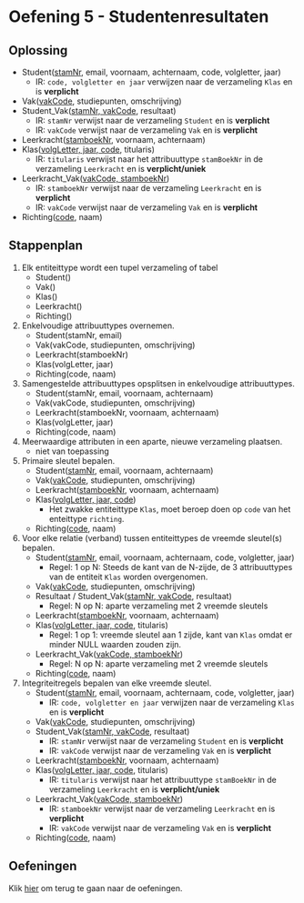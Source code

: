# Oefening 5 - Studentenresultaten

## Oplossing
- Student(<ins>stamNr</ins>, email, voornaam, achternaam, code, volgletter, jaar)
    - IR: `code, volgletter en jaar` verwijzen naar de verzameling `Klas` en is **verplicht**
- Vak(<ins>vakCode</ins>, studiepunten, omschrijving)
- Student_Vak(<ins>stamNr, vakCode</ins>, resultaat)
    - IR: `stamNr` verwijst naar de verzameling `Student` en is **verplicht**
    - IR: `vakCode` verwijst naar de verzameling `Vak` en is **verplicht**
- Leerkracht(<ins>stamboekNr</ins>, voornaam, achternaam)
- Klas(<ins>volgLetter, jaar, code</ins>, titularis)
    - IR: `titularis` verwijst naar het attribuuttype `stamBoekNr` in de verzameling `Leerkracht` en is **verplicht/uniek**
- Leerkracht_Vak(<ins>vakCode, stamboekNr</ins>)
    - IR: `stamboekNr` verwijst naar de verzameling `Leerkracht` en is **verplicht**
    - IR: `vakCode` verwijst naar de verzameling `Vak` en is **verplicht**
- Richting(<ins>code</ins>, naam)


## Stappenplan
1. Elk entiteittype wordt een tupel verzameling of tabel ​
    - Student()
    - Vak()
    - Klas()
    - Leerkracht()
    - Richting()
2. Enkelvoudige attribuuttypes overnemen.​
    - Student(stamNr, email)
    - Vak(vakCode, studiepunten, omschrijving)
    - Leerkracht(stamboekNr)
    - Klas(volgLetter, jaar)
    - Richting(code, naam)
3. Samengestelde attribuuttypes opsplitsen in enkelvoudige attribuuttypes.​
    - Student(stamNr, email, voornaam, achternaam)
    - Vak(vakCode, studiepunten, omschrijving)
    - Leerkracht(stamboekNr, voornaam, achternaam)
    - Klas(volgLetter, jaar)
    - Richting(code, naam)
4. Meerwaardige attributen in een aparte, nieuwe verzameling plaatsen.​
    - niet van toepassing
5. Primaire sleutel bepalen.​
    - Student(<ins>stamNr</ins>, email, voornaam, achternaam)
    - Vak(<ins>vakCode</ins>, studiepunten, omschrijving)
    - Leerkracht(<ins>stamboekNr</ins>, voornaam, achternaam)
    - Klas(<ins>volgLetter, jaar, code</ins>)
        - Het zwakke entiteittype `Klas`, moet beroep doen op `code` van het enteittype `richting`.
    - Richting(<ins>code</ins>, naam)
6. Voor elke relatie (verband) tussen entiteittypes de vreemde sleutel(s) bepalen.​
    - Student(<ins>stamNr</ins>, email, voornaam, achternaam, code, volgletter, jaar)
        - Regel: 1 op N: Steeds de kant van de N-zijde, de 3 attribuuttypes van de entiteit `Klas` worden overgenomen.
    - Vak(<ins>vakCode</ins>, studiepunten, omschrijving)
    - Resultaat / Student_Vak(<ins>stamNr, vakCode</ins>, resultaat)
        - Regel: N op N: aparte verzameling met 2 vreemde sleutels​
    - Leerkracht(<ins>stamboekNr</ins>, voornaam, achternaam)
    - Klas(<ins>volgLetter, jaar, code</ins>, titularis)
        - Regel: 1 op 1: vreemde sleutel aan 1 zijde, kant van `Klas` omdat er minder NULL waarden zouden zijn.
    - Leerkracht_Vak(<ins>vakCode, stamboekNr</ins>)
        - Regel: N op N: aparte verzameling met 2 vreemde sleutels​
    - Richting(<ins>code</ins>, naam)
7. Integriteitregels bepalen van elke vreemde sleutel.​
    - Student(<ins>stamNr</ins>, email, voornaam, achternaam, code, volgletter, jaar)
        - IR: `code, volgletter en jaar` verwijzen naar de verzameling `Klas` en is **verplicht**
    - Vak(<ins>vakCode</ins>, studiepunten, omschrijving)
    - Student_Vak(<ins>stamNr, vakCode</ins>, resultaat)
        - IR: `stamNr` verwijst naar de verzameling `Student` en is **verplicht**
        - IR: `vakCode` verwijst naar de verzameling `Vak` en is **verplicht**
    - Leerkracht(<ins>stamboekNr</ins>, voornaam, achternaam)
    - Klas(<ins>volgLetter, jaar, code</ins>, titularis)
        - IR: `titularis` verwijst naar het attribuuttype `stamBoekNr` in de verzameling `Leerkracht` en is **verplicht/uniek**
    - Leerkracht_Vak(<ins>vakCode, stamboekNr</ins>)
        - IR: `stamboekNr` verwijst naar de verzameling `Leerkracht` en is **verplicht**
        - IR: `vakCode` verwijst naar de verzameling `Vak` en is **verplicht**
    - Richting(<ins>code</ins>, naam)

## Oefeningen
Klik [hier](../exercises.md) om terug te gaan naar de oefeningen.